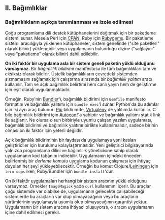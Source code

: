 ## II. Bağımlıklar
### Bağımlılıkların açıkça tanımlanması ve izole edilmesi

Çoğu programlama dili destek kütüphanelerini dağıtmak için bir paketleme sistemi sunar. Mesela Perl için [CPAN](http://www.cpan.org/), Ruby için [Rubygems](http://rubygems.org/). Bir paketleme sistemi aracılığıyla yüklenen kütüphaneler, sistem genelinde ("site paketleri" olarak bilinir) yüklenebilir veya uygulamanın bulunduğu dizine ("sağlayıcı" veya "paketleme" olarak bilinir) dahil edilebilir.

**On iki faktör bir uygulama asla bir sistem geneli paketin yüklü olduğunu varsaymaz.** Bir *bağımlılık bildirimi* manifestosu ile tüm bağımlılıkları tam ve eksiksiz olarak bildirir. Üstelik bağımlılıkların çevredeki sistemden sızmamasını sağlamak için çalıştırma sırasında bir *bağımlılık yalıtım* aracı kullanılır. Tam ve açık bağımlılık belirtimi hem canlı yayın hem de geliştirme için eşit olarak uygulanmaktadır.

Örneğin, Ruby'nin [Bundler](https://bundler.io/)'ı, bağımlılık bildirimi için `Gemfile` manifesto formatını ve bağımlılık yalıtımı için `bundle exec`'i sunar. Python'da bu adımlar için iki ayrı araç bulunur: [Pip](http://www.pip-installer.org/en/latest/) bildirimde, [Virtualenv](http://www.virtualenv.org/en/latest/) de yalıtımda kullanılır. C bile bağımlılık bildirimi için [Autoconf](http://www.gnu.org/s/autoconf/)'a sahiptir ve bağımlılık yalıtımı statik link ile sağlanır. Ne olursa olsun birbiriyle uyumlu çalışan yazılım uygulaması, bağımlılık bildirimi ve bağımlılık yalıtımı birlikte kullanılmalıdır, sadece birinin olması on iki faktör için yeterli değildir.

Açık bağımlılık bildiriminin bir faydası da uygulamaya yeni katılan geliştiriciler için kurulumu kolaylaştırmasıdır. Yeni geliştirici bilgisayarında yalnızca programlama dilini ve bağımlılık yöneticisine sahip olarak uygulamanın kod tabanını indirebilir. Uygulamanın içindeki önceden belirlenmiş bir *derleme komutu* uygulama kodunun çalışması için ihtiyaç duyulan her şeyi yükleyebilecektir. Örneğin bu komut Clojure/[Leiningen](https://github.com/technomancy/leiningen#readme) için `lein deps` iken, Ruby/Bundler için `bundle install`'dur.

On iki faktör uygulamaları herhangi bir sistem aracının yüklü olduğunu varsaymaz. Örnekler `ImageMagick` yada `curl` kullanımını içerir. Bu araçlar çoğu sistemde var olabilse de, uygulamanın gelecekte çalışabileceği sistemlerde bu araçların var olup olmayacağının veya bu araçların sürümlerinin uygulamayla uyumlu olup olmayacağının garantisi yoktur. Uygulamanın bir sistem aracına ihtiyacı oluşuyorsa, o aracın uygulamanın içine dahil edilmesi gerekir.
